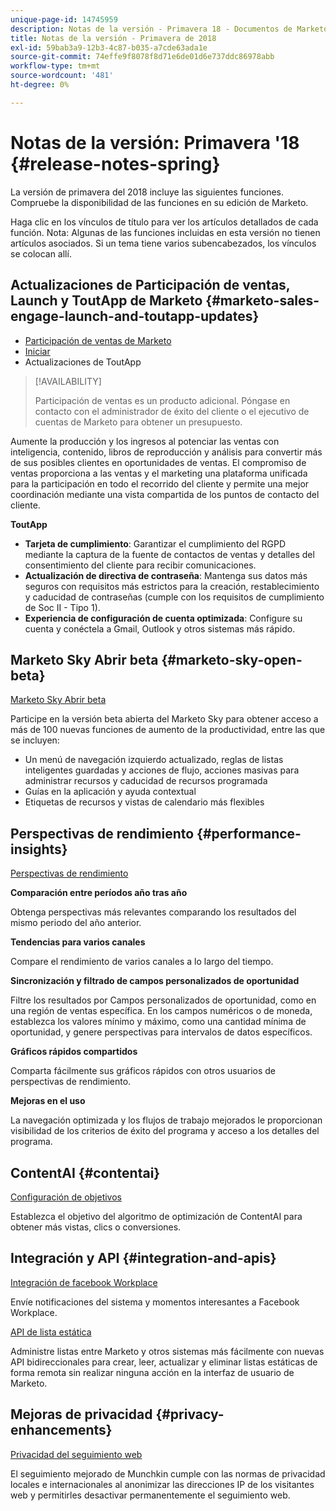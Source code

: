```yaml
---
unique-page-id: 14745959
description: Notas de la versión - Primavera 18 - Documentos de Marketo - Documentación del producto
title: Notas de la versión - Primavera de 2018
exl-id: 59bab3a9-12b3-4c87-b035-a7cde63ada1e
source-git-commit: 74effe9f8078f8d71e6de01d6e737ddc86978abb
workflow-type: tm+mt
source-wordcount: '481'
ht-degree: 0%

---
```


# Notas de la versión: Primavera &#39;18 {#release-notes-spring}

La versión de primavera del 2018 incluye las siguientes funciones. Compruebe la disponibilidad de las funciones en su edición de Marketo.

Haga clic en los vínculos de título para ver los artículos detallados de cada función. Nota: Algunas de las funciones incluidas en esta versión no tienen artículos asociados. Si un tema tiene varios subencabezados, los vínculos se colocan allí.

## Actualizaciones de Participación de ventas, Launch y ToutApp de Marketo {#marketo-sales-engage-launch-and-toutapp-updates}

* [Participación de ventas de Marketo](/help/marketo/product-docs/marketo-sales-connect/getting-started/sales-connect-overview.md)
* [Iniciar](/help/marketo/product-docs/marketo-sales-connect/getting-started/sales-connect-overview.md)
* Actualizaciones de ToutApp

>[!AVAILABILITY]
>
>Participación de ventas es un producto adicional. Póngase en contacto con el administrador de éxito del cliente o el ejecutivo de cuentas de Marketo para obtener un presupuesto.

Aumente la producción y los ingresos al potenciar las ventas con inteligencia, contenido, libros de reproducción y análisis para convertir más de sus posibles clientes en oportunidades de ventas. El compromiso de ventas proporciona a las ventas y el marketing una plataforma unificada para la participación en todo el recorrido del cliente y permite una mejor coordinación mediante una vista compartida de los puntos de contacto del cliente.

**ToutApp**

* **Tarjeta de cumplimiento**: Garantizar el cumplimiento del RGPD mediante la captura de la fuente de contactos de ventas y detalles del consentimiento del cliente para recibir comunicaciones.
* **Actualización de directiva de contraseña**: Mantenga sus datos más seguros con requisitos más estrictos para la creación, restablecimiento y caducidad de contraseñas (cumple con los requisitos de cumplimiento de Soc II - Tipo 1).
* **Experiencia de configuración de cuenta optimizada**: Configure su cuenta y conéctela a Gmail, Outlook y otros sistemas más rápido.

## Marketo Sky Abrir beta {#marketo-sky-open-beta}

[Marketo Sky Abrir beta](https://help.marketo.com/)

Participe en la versión beta abierta del Marketo Sky para obtener acceso a más de 100 nuevas funciones de aumento de la productividad, entre las que se incluyen:

* Un menú de navegación izquierdo actualizado, reglas de listas inteligentes guardadas y acciones de flujo, acciones masivas para administrar recursos y caducidad de recursos programada
* Guías en la aplicación y ayuda contextual
* Etiquetas de recursos y vistas de calendario más flexibles

## Perspectivas de rendimiento {#performance-insights}

[Perspectivas de rendimiento](/help/marketo/product-docs/reporting/performance-insights/performance-insights-overview.md)

**Comparación entre períodos año tras año**

Obtenga perspectivas más relevantes comparando los resultados del mismo periodo del año anterior.

**Tendencias para varios canales**

Compare el rendimiento de varios canales a lo largo del tiempo.

**Sincronización y filtrado de campos personalizados de oportunidad**

Filtre los resultados por Campos personalizados de oportunidad, como en una región de ventas específica. En los campos numéricos o de moneda, establezca los valores mínimo y máximo, como una cantidad mínima de oportunidad, y genere perspectivas para intervalos de datos específicos.

**Gráficos rápidos compartidos**

Comparta fácilmente sus gráficos rápidos con otros usuarios de perspectivas de rendimiento.

**Mejoras en el uso**

La navegación optimizada y los flujos de trabajo mejorados le proporcionan visibilidad de los criterios de éxito del programa y acceso a los detalles del programa.

## ContentAI {#contentai}

[Configuración de objetivos](/help/marketo/product-docs/predictive-content/getting-started/algorithm-goal-settings.md)

Establezca el objetivo del algoritmo de optimización de ContentAI para obtener más vistas, clics o conversiones.

## Integración y API {#integration-and-apis}

[Integración de facebook Workplace](/help/marketo/product-docs/administration/additional-integrations/add-workplace-by-facebook-as-a-launchpoint-service.md)

Envíe notificaciones del sistema y momentos interesantes a Facebook Workplace.

[API de lista estática](https://developers.marketo.com/rest-api/assets/static-lists/)

Administre listas entre Marketo y otros sistemas más fácilmente con nuevas API bidireccionales para crear, leer, actualizar y eliminar listas estáticas de forma remota sin realizar ninguna acción en la interfaz de usuario de Marketo.

## Mejoras de privacidad {#privacy-enhancements}

[Privacidad del seguimiento web](https://developers.marketo.com/javascript-api/lead-tracking/)

El seguimiento mejorado de Munchkin cumple con las normas de privacidad locales e internacionales al anonimizar las direcciones IP de los visitantes web y permitirles desactivar permanentemente el seguimiento web.
